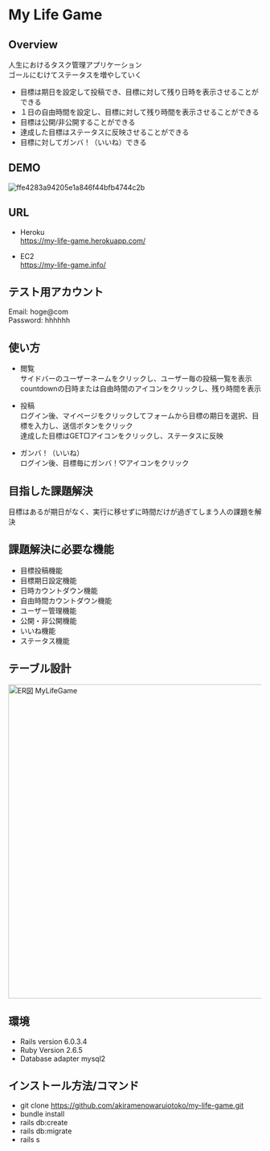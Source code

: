 # My Life Game

## Overview

人生におけるタスク管理アプリケーション  
ゴールにむけてステータスを増やしていく

* 目標は期日を設定して投稿でき、目標に対して残り日時を表示させることができる  
* １日の自由時間を設定し、目標に対して残り時間を表示させることができる  
* 目標は公開/非公開することができる  
* 達成した目標はステータスに反映させることができる  
* 目標に対してガンバ！（いいね）できる

## DEMO

![ffe4283a94205e1a846f44bfb4744c2b](https://user-images.githubusercontent.com/72367383/100053135-bbf4fe00-2e62-11eb-9bea-2f86892b032b.gif)

## URL
* Heroku  
https://my-life-game.herokuapp.com/  
  
* EC2  
https://my-life-game.info/

## テスト用アカウント

Email: hoge@com  
Password: hhhhhh

## 使い方

* 閲覧  
 サイドバーのユーザーネームをクリックし、ユーザー毎の投稿一覧を表示  
 countdownの日時または自由時間のアイコンをクリックし、残り時間を表示  
  
* 投稿  
 ログイン後、マイページをクリックしてフォームから目標の期日を選択、目標を入力し、送信ボタンをクリック  
 達成した目標はGET□アイコンをクリックし、ステータスに反映

* ガンバ！（いいね）  
 ログイン後、目標毎にガンバ！♡アイコンをクリック

## 目指した課題解決

目標はあるが期日がなく、実行に移せずに時間だけが過ぎてしまう人の課題を解決

## 課題解決に必要な機能

* 目標投稿機能  
* 目標期日設定機能  
* 日時カウントダウン機能  
* 自由時間カウントダウン機能  
* ユーザー管理機能  
* 公開・非公開機能  
* いいね機能  
* ステータス機能

## テーブル設計

<img width="625" alt="ER図 MyLifeGame" src="https://user-images.githubusercontent.com/72367383/100050638-33279380-2e5d-11eb-866d-5d672f1a13eb.png">

## 環境

* Rails version 6.0.3.4  
* Ruby Version 2.6.5  
* Database adapter mysql2

## インストール方法/コマンド

* git clone https://github.com/akiramenowaruiotoko/my-life-game.git  
* bundle install  
* rails db:create  
* rails db:migrate  
* rails s
